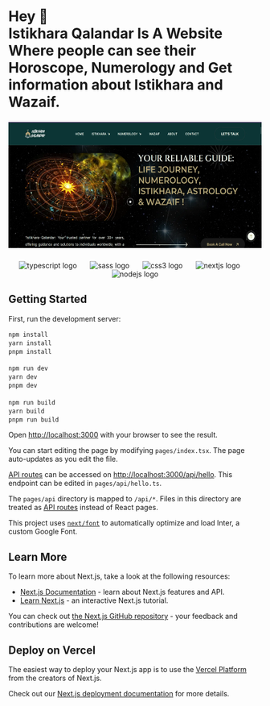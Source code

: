 <h1 align="left">Hey 👋<br>Istikhara Qalandar Is A Website Where people can see their Horoscope, Numerology and Get information about Istikhara and Wazaif.</h1>

###

<div align="center">
  <img height="250" src="https://raw.githubusercontent.com/wahabsharif/istikhara-qalandar/main/public/web-demos/istakhara-qalandar-home-banner-demo.webp"  />
</div>

###

<div align="left">
</div>

###

<div align="center">
  <img src="https://skillicons.dev/icons?i=ts" height="50" alt="typescript logo"  />
  <img width="18" />
  <img src="https://skillicons.dev/icons?i=sass" height="50" alt="sass logo"  />
  <img width="18" />
  <img src="https://skillicons.dev/icons?i=css" height="50" alt="css3 logo"  />
  <img width="18" />
  <img src="https://skillicons.dev/icons?i=nextjs" height="50" alt="nextjs logo"  />
  <img width="18" />
  <img src="https://skillicons.dev/icons?i=nodejs" height="50" alt="nodejs logo"  />
</div>

###

## Getting Started

First, run the development server:

```bash
npm install
yarn install
pnpm install

npm run dev
yarn dev
pnpm dev

npm run build
yarn build
pnpm run build

```

Open [http://localhost:3000](http://localhost:3000) with your browser to see the result.

You can start editing the page by modifying `pages/index.tsx`. The page auto-updates as you edit the file.

[API routes](https://nextjs.org/docs/api-routes/introduction) can be accessed on [http://localhost:3000/api/hello](http://localhost:3000/api/hello). This endpoint can be edited in `pages/api/hello.ts`.

The `pages/api` directory is mapped to `/api/*`. Files in this directory are treated as [API routes](https://nextjs.org/docs/api-routes/introduction) instead of React pages.

This project uses [`next/font`](https://nextjs.org/docs/basic-features/font-optimization) to automatically optimize and load Inter, a custom Google Font.

## Learn More

To learn more about Next.js, take a look at the following resources:

- [Next.js Documentation](https://nextjs.org/docs) - learn about Next.js features and API.
- [Learn Next.js](https://nextjs.org/learn) - an interactive Next.js tutorial.

You can check out [the Next.js GitHub repository](https://github.com/vercel/next.js/) - your feedback and contributions are welcome!

## Deploy on Vercel

The easiest way to deploy your Next.js app is to use the [Vercel Platform](https://vercel.com/new?utm_medium=default-template&filter=next.js&utm_source=create-next-app&utm_campaign=create-next-app-readme) from the creators of Next.js.

Check out our [Next.js deployment documentation](https://nextjs.org/docs/deployment) for more details.
